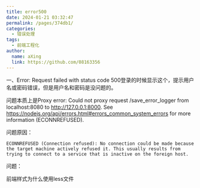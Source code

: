 ```yaml
---
title: error500
date: 2024-01-21 03:32:47
permalink: /pages/374db1/
categories:
  - 错误处理
tags:
  - 前端工程化
author: 
  name: aXing
  link: https://github.com/08163356
---
```

一、Error: Request failed with status code 500登录的时候显示这个，提示用户名或密码错误，但是用户名和密码是没问题的。

问题本质上是Proxy error: Could not proxy request /save_error_logger from localhost:8080 to http://127.0.0.1:8000.
See https://nodejs.org/api/errors.html#errors_common_system_errors for more information (ECONNREFUSED).



问题原因：

```
ECONNREFUSED (Connection refused): No connection could be made because the target machine actively refused it. This usually results from trying to connect to a service that is inactive on the foreign host.
```

问题：

前端样式为什么使用less文件

